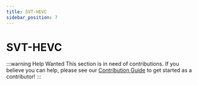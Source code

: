 ```yaml
---
title: SVT-HEVC
sidebar_position: 7
---
```


# SVT-HEVC

:::warning Help Wanted
This section is in need of contributions. If you believe you can help, please see our [Contribution Guide](../contribution-guide.md) to get started as a contributor!
:::